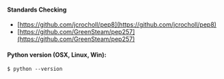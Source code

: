 #### Standards Checking
* [https://github.com/jcrocholl/pep8](https://github.com/jcrocholl/pep8)
* [https://github.com/GreenSteam/pep257](https://github.com/GreenSteam/pep257)



#### Python version (OSX, Linux, Win):

```
$ python --version
```
